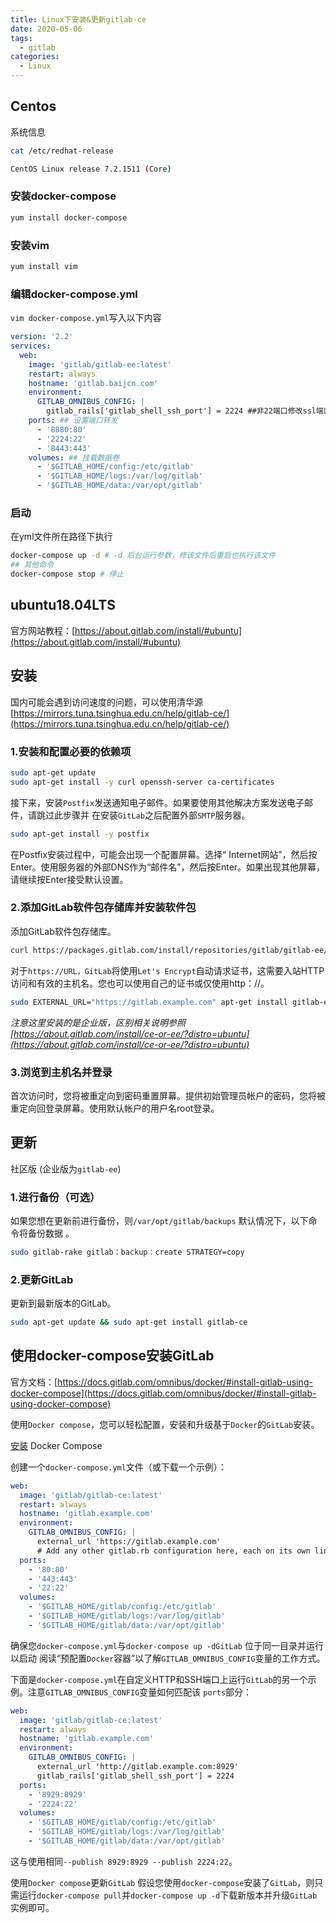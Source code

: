 ```yaml
---
title: Linux下安装&更新gitlab-ce
date: 2020-05-06
tags:
  - gitlab
categories:
  - Linux
---
```


## Centos

系统信息

```bash
cat /etc/redhat-release

CentOS Linux release 7.2.1511 (Core)
```

### 安装docker-compose

```bash
yum install docker-compose
```

### 安装vim

```bash
yum install vim
```

### 编辑docker-compose.yml 

`vim docker-compose.yml`写入以下内容

```yml
version: '2.2'
services:
  web:
    image: 'gitlab/gitlab-ee:latest'
    restart: always
    hostname: 'gitlab.baijcn.com'
    environment:
      GITLAB_OMNIBUS_CONFIG: |
        gitlab_rails['gitlab_shell_ssh_port'] = 2224 ##非22端口修改ssl端口必须添加这个 
    ports: ## 设置端口转发
      - '8880:80'
      - '2224:22'
      - '8443:443'
    volumes: ## 挂载数据卷
      - '$GITLAB_HOME/config:/etc/gitlab'
      - '$GITLAB_HOME/logs:/var/log/gitlab'
      - '$GITLAB_HOME/data:/var/opt/gitlab'
```

### 启动

在yml文件所在路径下执行

```bash
docker-compose up -d # -d 后台运行参数，修该文件后重启也执行该文件
## 其他命令
docker-compose stop # 停止
```

## ubuntu18.04LTS
官方网站教程：[https://about.gitlab.com/install/#ubuntu](https://about.gitlab.com/install/#ubuntu)

## 安装

国内可能会遇到访问速度的问题，可以使用清华源[https://mirrors.tuna.tsinghua.edu.cn/help/gitlab-ce/](https://mirrors.tuna.tsinghua.edu.cn/help/gitlab-ce/)

### 1.安装和配置必要的依赖项

```bash
sudo apt-get update
sudo apt-get install -y curl openssh-server ca-certificates
```

接下来，安装`Postfix`发送通知电子邮件。如果要使用其他解决方案发送电子邮件，请跳过此步骤并 在安装`GitLab`之后配置外部`SMTP`服务器。

```bash
sudo apt-get install -y postfix
```

在Postfix安装过程中，可能会出现一个配置屏幕。选择“ Internet网站”，然后按Enter。使用服务器的外部DNS作为“邮件名”，然后按Enter。如果出现其他屏幕，请继续按Enter接受默认设置。

### 2.添加GitLab软件包存储库并安装软件包

添加GitLab软件包存储库。

```bash
curl https://packages.gitlab.com/install/repositories/gitlab/gitlab-ee/script.deb.sh | sudo bash
```

对于`https://URL，GitLab`将使用`Let's Encrypt`自动请求证书，这需要入站HTTP访问和有效的主机名。您也可以使用自己的证书或仅使用http：//。

```bash
sudo EXTERNAL_URL="https://gitlab.example.com" apt-get install gitlab-ee
```

*注意这里安装的是企业版，区别相关说明参照[https://about.gitlab.com/install/ce-or-ee/?distro=ubuntu](https://about.gitlab.com/install/ce-or-ee/?distro=ubuntu)*

### 3.浏览到主机名并登录

首次访问时，您将被重定向到密码重置屏幕。提供初始管理员帐户的密码，您将被重定向回登录屏幕。使用默认帐户的用户名root登录。

## 更新

社区版 (企业版为`gitlab-ee`)

### 1.进行备份（可选）

如果您想在更新前进行备份，则`/var/opt/gitlab/backups` 默认情况下，以下命令将备份数据 。

```bash
sudo gitlab-rake gitlab：backup：create STRATEGY=copy
```

### 2.更新GitLab

更新到最新版本的GitLab。

```bash
sudo apt-get update && sudo apt-get install gitlab-ce
```

## 使用docker-compose安装GitLab

官方文档：[https://docs.gitlab.com/omnibus/docker/#install-gitlab-using-docker-compose](https://docs.gitlab.com/omnibus/docker/#install-gitlab-using-docker-compose)

使用`Docker compose`，您可以轻松配置，安装和升级基于`Docker`的`GitLab`安装。

[安装](https://docs.docker.com/compose/install/) Docker Compose

创建一个`docker-compose.yml`文件（或下载一个示例）：

```yml
web:
  image: 'gitlab/gitlab-ce:latest'
  restart: always
  hostname: 'gitlab.example.com'
  environment:
    GITLAB_OMNIBUS_CONFIG: |
      external_url 'https://gitlab.example.com'
      # Add any other gitlab.rb configuration here, each on its own line
  ports:
    - '80:80'
    - '443:443'
    - '22:22'
  volumes:
    - '$GITLAB_HOME/gitlab/config:/etc/gitlab'
    - '$GITLAB_HOME/gitlab/logs:/var/log/gitlab'
    - '$GITLAB_HOME/gitlab/data:/var/opt/gitlab'
```

确保您`docker-compose.yml`与`docker-compose up -dGitLab` 位于同一目录并运行 以启动
阅读“预配置`Docker`容器”以了解`GITLAB_OMNIBUS_CONFIG`变量的工作方式。

下面是`docker-compose.yml`在自定义HTTP和SSH端口上运行`GitLab`的另一个示例。注意`GITLAB_OMNIBUS_CONFIG`变量如何匹配该 `ports`部分：

```yml
web:
  image: 'gitlab/gitlab-ce:latest'
  restart: always
  hostname: 'gitlab.example.com'
  environment:
    GITLAB_OMNIBUS_CONFIG: |
      external_url 'http://gitlab.example.com:8929'
      gitlab_rails['gitlab_shell_ssh_port'] = 2224
  ports:
    - '8929:8929'
    - '2224:22'
  volumes:
    - '$GITLAB_HOME/gitlab/config:/etc/gitlab'
    - '$GITLAB_HOME/gitlab/logs:/var/log/gitlab'
    - '$GITLAB_HOME/gitlab/data:/var/opt/gitlab'
```

这与使用相同`--publish 8929:8929 --publish 2224:22`。

使用`Docker compose`更新`GitLab`
假设您使用`docker-compose`安装了`GitLab`，则只需运行`docker-compose pull`并`docker-compose up -d`下载新版本并升级`GitLab`实例即可。
